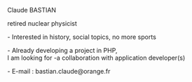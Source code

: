 
<P>Claude BASTIAN</P>

<P>  retired nuclear physicist<P> 
<P> - Interested in history, social topics, no more sports<P> 
<P> - Already developing a project in PHP,<BR> I am looking for
-a collaboration with application developer(s)<P>
<P>- E-mail : bastian.claude@orange.fr<P>
<!---
clbast37/clbast37 is a ✨ special ✨ repository because its `README.md` (this file) appears on your GitHub profile.
You can click the Preview link to take a look at your changes.
--->
